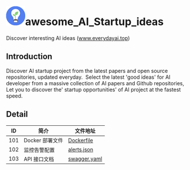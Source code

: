 # ![ai](./logo.png)awesome_AI_Startup_ideas

Discover interesting AI ideas (www.everydayai.top)

## Introduction

Discover AI startup project from the latest papers and open source repositories, updated everyday.
﻿
Select the latest 'good ideas' for AI developer from a massive collection of AI papers and Github repositories, 
﻿
Let you to discover the' startup opportunities' of AI project at the fastest speed.

## Detail

| ID   | 简介               | 文件地址                                                                 |
|:----:|--------------------|--------------------------------------------------------------------------|
| 101  | Docker 部署文件    | [Dockerfile](https://github.com/myproject/infra/blob/prod/docker/Dockerfile) |
| 102  | 监控告警配置       | [alerts.json](https://github.com/myproject/monitoring/blob/main/configs/alerts.json) |
| 103  | API 接口文档       | [swagger.yaml](https://github.com/myproject/docs/blob/develop/api/swagger.yaml) |

